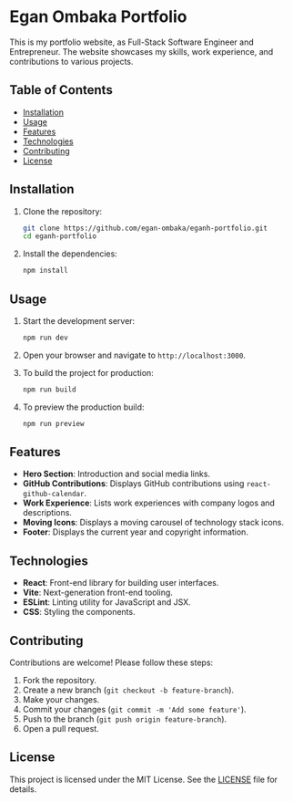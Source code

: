 # Egan Ombaka Portfolio

This is my portfolio website, as Full-Stack Software Engineer and Entrepreneur. The website showcases my skills, work experience, and contributions to various projects.

## Table of Contents

- [Installation](#installation)
- [Usage](#usage)
- [Features](#features)
- [Technologies](#technologies)
- [Contributing](#contributing)
- [License](#license)

## Installation

1. Clone the repository:

    ```sh
    git clone https://github.com/egan-ombaka/eganh-portfolio.git
    cd eganh-portfolio
    ```

2. Install the dependencies:

    ```sh
    npm install
    ```

## Usage

1. Start the development server:

    ```sh
    npm run dev
    ```

2. Open your browser and navigate to `http://localhost:3000`.

3. To build the project for production:

    ```sh
    npm run build
    ```

4. To preview the production build:

    ```sh
    npm run preview
    ```

## Features

- **Hero Section**: Introduction and social media links.
- **GitHub Contributions**: Displays GitHub contributions using `react-github-calendar`.
- **Work Experience**: Lists work experiences with company logos and descriptions.
- **Moving Icons**: Displays a moving carousel of technology stack icons.
- **Footer**: Displays the current year and copyright information.

## Technologies

- **React**: Front-end library for building user interfaces.
- **Vite**: Next-generation front-end tooling.
- **ESLint**: Linting utility for JavaScript and JSX.
- **CSS**: Styling the components.

## Contributing

Contributions are welcome! Please follow these steps:

1. Fork the repository.
2. Create a new branch (`git checkout -b feature-branch`).
3. Make your changes.
4. Commit your changes (`git commit -m 'Add some feature'`).
5. Push to the branch (`git push origin feature-branch`).
6. Open a pull request.

## License

This project is licensed under the MIT License. See the [LICENSE](LICENSE) file for details.